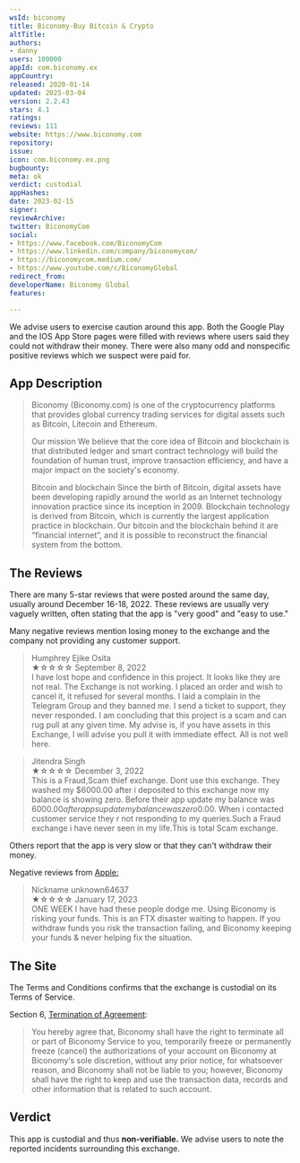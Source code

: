 ```yaml
---
wsId: biconomy
title: Biconomy-Buy Bitcoin & Crypto
altTitle: 
authors:
- danny
users: 100000
appId: com.biconomy.ex
appCountry: 
released: 2020-01-14
updated: 2025-03-04
version: 2.2.43
stars: 4.1
ratings: 
reviews: 111
website: https://www.biconomy.com
repository: 
issue: 
icon: com.biconomy.ex.png
bugbounty: 
meta: ok
verdict: custodial
appHashes: 
date: 2023-02-15
signer: 
reviewArchive: 
twitter: BiconomyCom
social:
- https://www.facebook.com/BiconomyCom
- https://www.linkedin.com/company/biconomycom/
- https://biconomycom.medium.com/
- https://www.youtube.com/c/BiconomyGlobal
redirect_from: 
developerName: Biconomy Global
features: 

---
```


<div class="alertBox"><div>
We advise users to exercise caution around this app. Both the Google Play and the IOS App Store pages were filled with
 reviews where users said they could not withdraw their money. There were also many odd and nonspecific positive reviews which we suspect were paid for.
</div> </div>

## App Description

> Biconomy (Biconomy.com) is one of the cryptocurrency platforms that provides global currency trading services for digital assets such as Bitcoin, Litecoin and Ethereum.
>
> Our mission
We believe that the core idea of Bitcoin and blockchain is that distributed ledger and smart contract technology will build the foundation of human trust, improve transaction efficiency, and have a major impact on the society's economy.
>
> Bitcoin and blockchain
Since the birth of Bitcoin, digital assets have been developing rapidly around the world as an Internet technology innovation practice since its inception in 2009. Blockchain technology is derived from Bitcoin, which is currently the largest application practice in blockchain. Our bitcoin and the blockchain behind it are “financial internet”, and it is possible to reconstruct the financial system from the bottom.

## The Reviews

There are many 5-star reviews that were posted around the same day, usually around December 16-18, 2022. These reviews are usually very vaguely written, often stating that the app is "very good" and "easy to use."

Many negative reviews mention losing money to the exchange and the company not providing any customer support.


> Humphrey Ejike Osita<br>
  ★☆☆☆☆ September 8, 2022 <br>
      I have lost hope and confidence in this project. It looks like they are not real. The Exchange is not working. I placed an order and wish to cancel it, it refused for several months. I laid a complain in the Telegram Group and they banned me. I send a ticket to support, they never responded. I am concluding that this project is a scam and can rug pull at any given time. My advise is, if you have assets in this Exchange, I will advise you pull it with immediate effect. All is not well here.


> Jitendra Singh<br>
  ★☆☆☆☆ December 3, 2022 <br>
       This is a Fraud,Scam thief exchange. Dont use this exchange. They washed my $6000.00 after i deposited to this exchange now my balance is showing zero. Before their app update my balance was $6000.00 after apps update my balance was zero$0.00. When i contacted customer service they r not responding to my queries.Such a Fraud exchange i have never seen in my life.This is total Scam exchange.
       
Others report that the app is very slow or that they can't withdraw their money.

Negative reviews from [Apple:](https://apps.apple.com/us/app/1486151349?see-all=reviews)

> Nickname unknown64637<br>
  ★☆☆☆☆ January 17, 2023 <br>
      ONE WEEK I have had these people dodge me.
      Using Biconomy is risking your funds. This is an FTX disaster waiting to happen. If you withdraw funds you risk the transaction failing, and Biconomy keeping your funds & never helping fix the situation.


## The Site

The Terms and Conditions confirms that the exchange is custodial on its Terms of Service. 

Section 6, [Termination of Agreement](https://biconomy.zendesk.com/hc/en-us/articles/360036401031-Terms-of-service):

> You hereby agree that, Biconomy shall have the right to terminate all or part of Biconomy Service to you, temporarily freeze or permanently freeze (cancel) the authorizations of your account on Biconomy at Biconomy‘s sole discretion, without any prior notice, for whatsoever reason, and Biconomy shall not be liable to you; however, Biconomy shall have the right to keep and use the transaction data, records and other information that is related to such account.

## Verdict

This app is custodial and thus **non-verifiable.** We advise users to note the reported incidents surrounding this exchange.